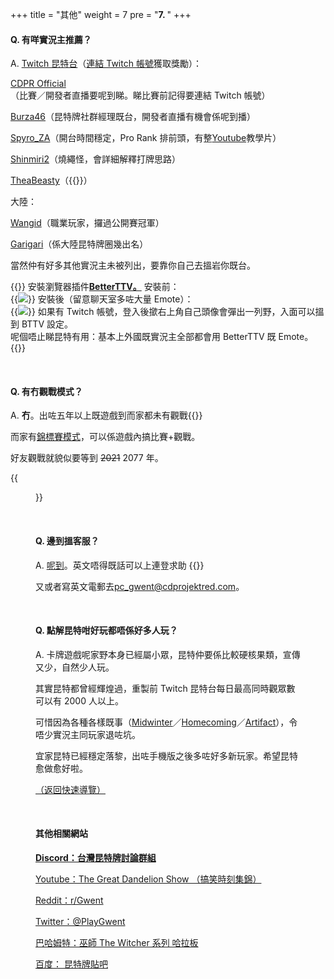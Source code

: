 +++
title = "其他"
weight = 7
pre = "<b>7. </b>"
+++

#### Q. 有咩實況主推薦？

A. [Twitch 昆特台](https://www.twitch.tv/directory/game/Gwent%3A%20The%20Witcher%20Card%20Game)（[連結 Twitch 帳號](https://www.playgwent.com/en/twitch-drops)獲取獎勵）：

[CDPR Official](https://www.twitch.tv/cdprojektred/)（比賽／開發者直播要呢到睇。睇比賽前記得要連結 Twitch 帳號）

[Burza46](https://www.twitch.tv/burza46/)（昆特牌社群經理既台，開發者直播有機會係呢到播）

[Spyro_ZA](https://www.twitch.tv/spyro_za/)（開台時間穩定，Pro Rank 排前頭，有整[Youtube](https://www.youtube.com/channel/UCL3pNEgCMctHbqHHr2Ceq3A)教學片）

[Shinmiri2](https://www.twitch.tv/shinmiri2/)（燒繩怪，會詳細解釋打牌思路）

[TheaBeasty](https://www.twitch.tv/theabeasty)（{{<class name="MO" text="（ ͡° ͜ʖ ͡°）">}}）

大陸：

[Wangid](https://www.huya.com/wangid)（職業玩家，攞過公開賽冠軍）

[Garigari](https://www.douyu.com/985317)（係大陸昆特牌圈幾出名）

當然仲有好多其他實況主未被列出，要靠你自己去搵岩你既台。

{{<expand2 title="（PC Only）Twitch台改善觀看體驗">}}
安裝瀏覽器插件<a href="https://betterttv.com/" style="font-weight: bold; display: initial;">BetterTTV。</a>
安裝前：
<br/>
{{<img width=auto height=auto src="images/bttvBefore.jpg" style="margin: unset;">}}
安裝後（留意聊天室多咗大量 Emote）：
<br/>
{{<img width=auto height=auto src="images/bttvAfter.jpg" style="margin: unset;">}}
如果有 Twitch 帳號，登入後撳右上角自己頭像會彈出一列野，入面可以搵到 BTTV 設定。
<br/>
呢個唔止睇昆特有用：基本上外國既實況主全部都會用 BetterTTV 既 Emote。
{{</expand2>}}

&nbsp;

#### Q. 有冇觀戰模式？

A. **冇**。出咗五年以上既遊戲到而家都未有觀戰{{<gif src="images/sosad.gif">}}

而家有[錦標賽模式](https://tournaments.playgwent.com/about)，可以係遊戲內搞比賽+觀戰。

好友觀戰就貌似要等到 ~~2021~~ 2077 年。

{{<figure src="/images/2077.jpg" attr="Remember me?">}}

&nbsp;

#### Q. 邊到搵客服？

A. [呢到](https://support.cdprojektred.com/en/gwent/pc)。英文唔得既話可以上連登求助 {{<gif src="images/sosad.gif">}}

又或者寫英文電郵去[pc_gwent@cdprojektred.com](mailto:pc_gwent@cdprojektred.com)。

&nbsp;

#### Q. 點解昆特咁好玩都唔係好多人玩？

A. 卡牌遊戲呢家野本身已經屬小眾，昆特仲要係比較硬核果類，宣傳又少，自然少人玩。

其實昆特都曾經輝煌過，重製前 Twitch 昆特台每日最高同時觀眾數可以有 2000 人以上。

可惜因為各種各樣既事（[Midwinter](https://youtu.be/pUyVbMKotUY)／[Homecoming](https://tieba.baidu.com/p/6330985924)／[Artifact](https://store.steampowered.com/app/583950/Artifact/)），令唔少實況主同玩家退咗坑。

宜家昆特已經穩定落黎，出咗手機版之後多咗好多新玩家。希望昆特愈做愈好啦。

[（返回快速導覽）](../#quicknav)

&nbsp;

#### 其他相關網站

**[Discord：台灣昆特牌討論群組](https://discord.gg/QZBDB8n)**

[Youtube：The Great Dandelion Show （搞笑時刻集錦）](https://www.youtube.com/channel/UCjkcfCDhJlzw_jazRjkAaTQ)

[Reddit：r/Gwent](https://www.reddit.com/r/gwent/)

[Twitter：@PlayGwent](https://twitter.com/PlayGwent)

[巴哈姆特：巫師 The Witcher 系列 哈拉板](https://forum.gamer.com.tw/B.php?bsn=7364)

[百度： 昆特牌貼吧](https://tieba.baidu.com/f?kw=昆特牌)
